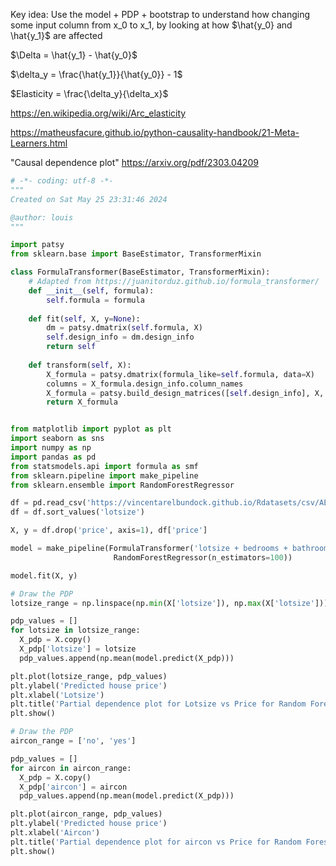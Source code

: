 Key idea: Use the model + PDP + bootstrap to understand how changing some input column from x_0 to x_1, by looking at how $\hat{y_0} and \hat{y_1}$ are affected

$\Delta = \hat{y_1} - \hat{y_0}$

$\delta_y = \frac{\hat{y_1}}{\hat{y_0}} - 1$

$Elasticity = \frac{\delta_y}{\delta_x}$

https://en.wikipedia.org/wiki/Arc_elasticity

https://matheusfacure.github.io/python-causality-handbook/21-Meta-Learners.html

"Causal dependence plot" https://arxiv.org/pdf/2303.04209

```python
# -*- coding: utf-8 -*-
"""
Created on Sat May 25 23:31:46 2024

@author: louis
"""

import patsy
from sklearn.base import BaseEstimator, TransformerMixin

class FormulaTransformer(BaseEstimator, TransformerMixin):
    # Adapted from https://juanitorduz.github.io/formula_transformer/
    def __init__(self, formula):
        self.formula = formula
    
    def fit(self, X, y=None):
        dm = patsy.dmatrix(self.formula, X)
        self.design_info = dm.design_info
        return self
    
    def transform(self, X):
        X_formula = patsy.dmatrix(formula_like=self.formula, data=X)
        columns = X_formula.design_info.column_names
        X_formula = patsy.build_design_matrices([self.design_info], X, return_type='dataframe')[0]
        return X_formula


from matplotlib import pyplot as plt
import seaborn as sns
import numpy as np
import pandas as pd 
from statsmodels.api import formula as smf
from sklearn.pipeline import make_pipeline
from sklearn.ensemble import RandomForestRegressor

df = pd.read_csv('https://vincentarelbundock.github.io/Rdatasets/csv/AER/HousePrices.csv')
df = df.sort_values('lotsize')

X, y = df.drop('price', axis=1), df['price']

model = make_pipeline(FormulaTransformer('lotsize + bedrooms + bathrooms + stories + garage + driveway + recreation + fullbase + gasheat + aircon + prefer'), 
                       RandomForestRegressor(n_estimators=100))

model.fit(X, y)

# Draw the PDP
lotsize_range = np.linspace(np.min(X['lotsize']), np.max(X['lotsize']))

pdp_values = []
for lotsize in lotsize_range:
  X_pdp = X.copy()
  X_pdp['lotsize'] = lotsize
  pdp_values.append(np.mean(model.predict(X_pdp)))

plt.plot(lotsize_range, pdp_values)
plt.ylabel('Predicted house price')
plt.xlabel('Lotsize')
plt.title('Partial dependence plot for Lotsize vs Price for Random Forest')
plt.show()

# Draw the PDP
aircon_range = ['no', 'yes']

pdp_values = []
for aircon in aircon_range:
  X_pdp = X.copy()
  X_pdp['aircon'] = aircon
  pdp_values.append(np.mean(model.predict(X_pdp)))

plt.plot(aircon_range, pdp_values)
plt.ylabel('Predicted house price')
plt.xlabel('Aircon')
plt.title('Partial dependence plot for aircon vs Price for Random Forest')
plt.show()
```
